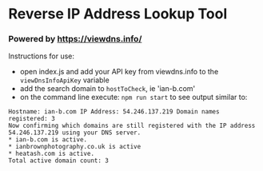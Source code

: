 # Reverse IP Address Lookup Tool
### Powered by https://viewdns.info/

Instructions for use:

* open index.js and add your API key from viewdns.info to the `viewDnsInfoApiKey` variable
* add the search domain to `hostToCheck`, ie 'ian-b.com'
* on the command line execute: `npm run start` to see output similar to:


```
Hostname: ian-b.com IP Address: 54.246.137.219 Domain names registered: 3
Now confirming which domains are still registered with the IP address 54.246.137.219 using your DNS server.
* ian-b.com is active.
* ianbrownphotography.co.uk is active
* heatash.com is active.
Total active domain count: 3
```
